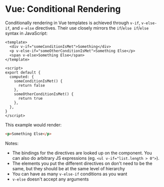 # Vue: Conditional Rendering

Conditionally rendering in Vue templates is achieved through `v-if`, `v-else-if`, and `v-else` directives. Their use closely mirrors the `if`/`else if`/`else` syntax in JavaScript:

```vue
<template>
  <div v-if="someConditionIsMet">Something</div>
  <p v-else-if="someOtherConditionIsMet">Something Else</p>
  <span v-else>Something Else</span>
</template>

<script>
export default {
  computed: {
    someConditionIsMet() {
      return false
    },
    someOtherConditionIsMet() {
      return true
    },
  },
}
</script>
```

This example would render:

```html
<p>Something Else</p>
```

Notes:

* The bindings for the directives are looked up on the component. You can also do arbitrary JS expressions (eg. `<ul v-if="list.length > 0">`).
* The elements you put the different directives on don't need to be the same, but they should be at the same level of hierarchy
* You can have as many `v-else-if` conditions as you want
* `v-else` doesn't accept any arguments
